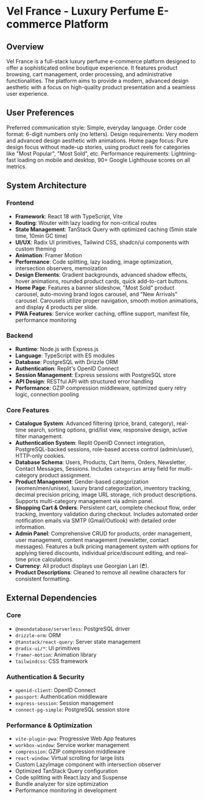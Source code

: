 # Vel France - Luxury Perfume E-commerce Platform

## Overview
Vel France is a full-stack luxury perfume e-commerce platform designed to offer a sophisticated online boutique experience. It features product browsing, cart management, order processing, and administrative functionalities. The platform aims to provide a modern, advanced design aesthetic with a focus on high-quality product presentation and a seamless user experience.

## User Preferences
Preferred communication style: Simple, everyday language.
Order code format: 6-digit numbers only (no letters).
Design requirements: Very modern and advanced design aesthetic with animations.
Home page focus: Pure design focus without made-up stories, using product reels for categories like "Most Popular", "Most Sold", etc.
Performance requirements: Lightning-fast loading on mobile and desktop, 90+ Google Lighthouse scores on all metrics.

## System Architecture

### Frontend
- **Framework**: React 18 with TypeScript, Vite
- **Routing**: Wouter with lazy loading for non-critical routes
- **State Management**: TanStack Query with optimized caching (5min stale time, 10min GC time)
- **UI/UX**: Radix UI primitives, Tailwind CSS, shadcn/ui components with custom theming
- **Animation**: Framer Motion
- **Performance**: Code splitting, lazy loading, image optimization, intersection observers, memoization
- **Design Elements**: Gradient backgrounds, advanced shadow effects, hover animations, rounded product cards, quick add-to-cart buttons.
- **Home Page**: Features a banner slideshow, "Most Sold" product carousel, auto-moving brand logos carousel, and "New Arrivals" carousel. Carousels utilize proper navigation, smooth motion animations, and display 4 products per slide.
- **PWA Features**: Service worker caching, offline support, manifest file, performance monitoring

### Backend
- **Runtime**: Node.js with Express.js
- **Language**: TypeScript with ES modules
- **Database**: PostgreSQL with Drizzle ORM
- **Authentication**: Replit's OpenID Connect
- **Session Management**: Express sessions with PostgreSQL store
- **API Design**: RESTful API with structured error handling
- **Performance**: GZIP compression middleware, optimized query retry logic, connection pooling

### Core Features
- **Catalogue System**: Advanced filtering (price, brand, category), real-time search, sorting options, grid/list view, responsive design, active filter management.
- **Authentication System**: Replit OpenID Connect integration, PostgreSQL-backed sessions, role-based access control (admin/user), HTTP-only cookies.
- **Database Schema**: Users, Products, Cart Items, Orders, Newsletter, Contact Messages, Sessions. Includes `categories` array field for multi-category product assignment.
- **Product Management**: Gender-based categorization (women/men/unisex), luxury brand categorization, inventory tracking, decimal precision pricing, image URL storage, rich product descriptions. Supports multi-category management via admin panel.
- **Shopping Cart & Orders**: Persistent cart, complete checkout flow, order tracking, inventory validation during checkout. Includes automated order notification emails via SMTP (Gmail/Outlook) with detailed order information.
- **Admin Panel**: Comprehensive CRUD for products, order management, user management, content management (newsletter, contact messages). Features a bulk pricing management system with options for applying tiered discounts, individual price/discount editing, and real-time price calculations.
- **Currency**: All product displays use Georgian Lari (₾).
- **Product Descriptions**: Cleaned to remove all newline characters for consistent formatting.

## External Dependencies

### Core
- `@neondatabase/serverless`: PostgreSQL driver
- `drizzle-orm`: ORM
- `@tanstack/react-query`: Server state management
- `@radix-ui/*`: UI primitives
- `framer-motion`: Animation library
- `tailwindcss`: CSS framework

### Authentication & Security
- `openid-client`: OpenID Connect
- `passport`: Authentication middleware
- `express-session`: Session management
- `connect-pg-simple`: PostgreSQL session store

### Performance & Optimization
- `vite-plugin-pwa`: Progressive Web App features
- `workbox-window`: Service worker management
- `compression`: GZIP compression middleware
- `react-window`: Virtual scrolling for large lists
- Custom LazyImage component with intersection observer
- Optimized TanStack Query configuration
- Code splitting with React.lazy and Suspense
- Bundle analyzer for size optimization
- Performance monitoring in development